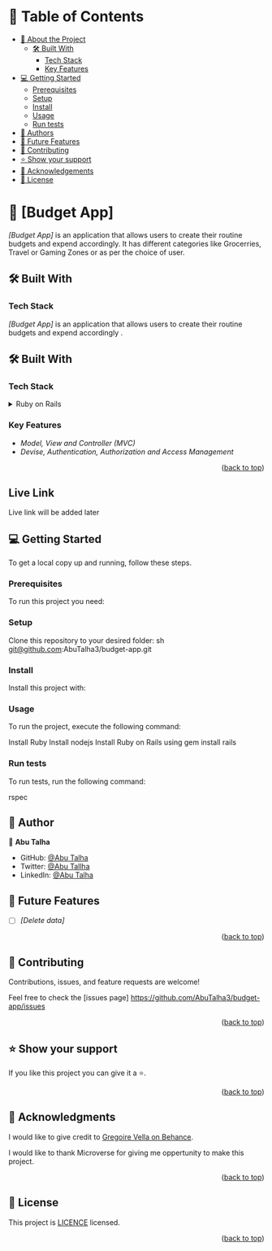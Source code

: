 <!-- TABLE OF CONTENTS -->

# 📗 Table of Contents 

- [📖 About the Project](#about-project)
  - [🛠 Built With](#built-with)
    - [Tech Stack](#tech-stack)
    - [Key Features](#key-features)
- [💻 Getting Started](#getting-started)
  - [Prerequisites](#prerequisites)
  - [Setup](#setup)
  - [Install](#install)
  - [Usage](#usage)
  - [Run tests](#run-tests)
- [👥 Authors](#authors)
- [🔭 Future Features](#future-features)
- [🤝 Contributing](#contributing)
- [⭐ Show your support](#support)
- [🙏 Acknowledgements](#acknowledgements)
- [📝 License](#license)

<!-- PROJECT DESCRIPTION -->

# 📖 [Budget App] <a name="about-project"></a>

*[Budget App]* is an application that allows users to create their routine budgets and expend accordingly. It has different categories like Grocerries, Travel or Gaming Zones or as per the choice of user.

## 🛠 Built With <a name="built-with"></a>

### Tech Stack <a name="tech-stack"></a>
*[Budget App]* is an application that allows users to create their routine budgets and expend accordingly .

## 🛠 Built With <a name="built-with"></a>

### Tech Stack <a name="tech-stack"></a>

<details>
  <summary>Ruby on Rails</summary>
  <ul>
    <li>Ruby on Rails</li>
  </ul>
</details>

<!-- Features -->

### Key Features <a name="key-features"></a>

- *Model, View and Controller (MVC)*
- *Devise, Authentication, Authorization and Access Management*

<p align="right">(<a href="#readme-top">back to top</a>)</p>

<!-- Live Link -->

## Live Link

Live link will be added later

<!-- Video Demo Link -->


<!-- GETTING STARTED -->

## 💻 Getting Started <a name="getting-started"></a>

To get a local copy up and running, follow these steps.

### Prerequisites

To run this project you need:

### Setup

Clone this repository to your desired folder:
  sh
    git@github.com:AbuTalha3/budget-app.git
  

### Install

Install this project with:

### Usage

To run the project, execute the following command:

Install Ruby
Install nodejs
Install Ruby on Rails using gem install rails

### Run tests

To run tests, run the following command:

rspec

<!-- AUTHORS -->

## 👥 Author <a name="author"></a>
👤 **Abu Talha**

- GitHub: [@Abu Talha](https://github.com/abutalha3)
- Twitter: [@Abu Tallha](https://twitter.com/AbuTalha8T)
- LinkedIn: [@Abu Talha](https://www.linkedin.com/in/abu-talha-najeeb-akhun-393b8b292/)

<!-- FUTURE FEATURES -->

## 🔭 Future Features <a name="future-features"></a>

- [ ] *[Delete data]*

<p align="right">(<a href="#readme-top">back to top</a>)</p>

<!-- CONTRIBUTING -->

## 🤝 Contributing <a name="contributing"></a>

Contributions, issues, and feature requests are welcome!

Feel free to check the [issues page]
https://github.com/AbuTalha3/budget-app/issues

<p align="right">(<a href="#readme-top">back to top</a>)</p>

<!-- SUPPORT -->

## ⭐ Show your support <a name="support"></a>

If you like this project you can give it a ⭐.

<p align="right">(<a href="#readme-top">back to top</a>)</p>

<!-- ACKNOWLEDGEMENTS -->

## 🙏 Acknowledgments <a name="acknowledgements"></a>

I would like to give credit to [Gregoire Vella on Behance](https://www.behance.net/gregoirevella).

I would like to thank Microverse for giving me oppertunity to make this project.

<p align="right">(<a href="#readme-top">back to top</a>)</p>

<!-- LICENSE -->

## 📝 License <a name="license"></a>

This project is [LICENCE](./LICENCE) licensed.

<p align="right">(<a href="#readme-top">back to top</a>)</p>
